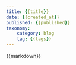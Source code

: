 ```yaml
---
title: {{title}}
date: {{created_at}}
published: {{published}}
taxonomy:
    category: blog
    tag: {{tags}}
---
```


{{markdown}}